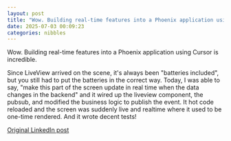 ```yaml
---
layout: post
title: "Wow. Building real-time features into a Phoenix application using Cursor is incredible."
date: 2025-07-03 00:09:23
categories: nibbles
---
```


Wow. Building real-time features into a Phoenix application using Cursor is incredible.

Since LiveView arrived on the scene, it's always been "batteries included", but you still had to put the batteries in the correct way. Today, I was able to say, "make this part of the screen update in real time when the data changes in the backend" and it wired up the liveview component, the pubsub, and modified the business logic to publish the event. It hot code reloaded and the screen was suddenly live and realtime where it used to be one-time rendered. And it wrote decent tests!

[Original LinkedIn post](https://www.linkedin.com/feed/update/urn%3Ali%3Ashare%3A7346329172690030593)
